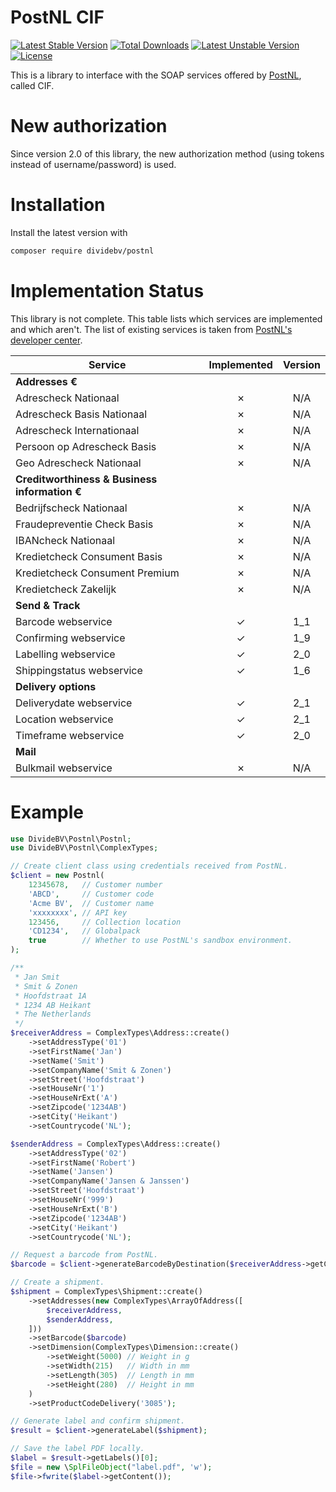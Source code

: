 # PostNL CIF

[![Latest Stable Version](https://poser.pugx.org/dividebv/postnl/v/stable)](https://packagist.org/packages/dividebv/postnl)
[![Total Downloads](https://poser.pugx.org/dividebv/postnl/downloads)](https://packagist.org/packages/dividebv/postnl)
[![Latest Unstable Version](https://poser.pugx.org/dividebv/postnl/v/unstable)](https://packagist.org/packages/dividebv/postnl)
[![License](https://poser.pugx.org/dividebv/postnl/license)](https://packagist.org/packages/dividebv/postnl)

This is a library to interface with the SOAP services offered by
[PostNL](http://postnl.nl/), called CIF.

# New authorization

Since version 2.0 of this library, the new authorization method (using tokens
instead of username/password) is used.

# Installation

Install the latest version with

```bash
composer require dividebv/postnl
```

# Implementation Status

This library is not complete. This table lists which services are implemented
and which aren't. The list of existing services is taken from
[PostNL's developer center](https://developer.postnl.nl/).

| Service                                       | Implemented | Version |
|-----------------------------------------------|:-----------:|:-------:|
| **Addresses €**                                                     |||
| Adrescheck Nationaal                          |      ✗      |   N/A   |
| Adrescheck Basis Nationaal                    |      ✗      |   N/A   |
| Adrescheck Internationaal                     |      ✗      |   N/A   |
| Persoon op Adrescheck Basis                   |      ✗      |   N/A   |
| Geo Adrescheck Nationaal                      |      ✗      |   N/A   |
| **Creditworthiness & Business information €**                       |||
| Bedrijfscheck Nationaal                       |      ✗      |   N/A   |
| Fraudepreventie Check Basis                   |      ✗      |   N/A   |
| IBANcheck Nationaal                           |      ✗      |   N/A   |
| Kredietcheck Consument Basis                  |      ✗      |   N/A   |
| Kredietcheck Consument Premium                |      ✗      |   N/A   |
| Kredietcheck Zakelijk                         |      ✗      |   N/A   |
| **Send & Track**                                                    |||
| Barcode webservice                            |      ✓      |   1_1   |
| Confirming webservice                         |      ✓      |   1_9   |
| Labelling webservice                          |      ✓      |   2_0   |
| Shippingstatus webservice                     |      ✓      |   1_6   |
| **Delivery options**                                                |||
| Deliverydate webservice                       |      ✓      |   2_1   |
| Location webservice                           |      ✓      |   2_1   |
| Timeframe webservice                          |      ✓      |   2_0   |
| **Mail**                                                            |||
| Bulkmail webservice                           |      ✗      |   N/A   |

# Example

```php
use DivideBV\Postnl\Postnl;
use DivideBV\Postnl\ComplexTypes;

// Create client class using credentials received from PostNL.
$client = new Postnl(
    12345678,   // Customer number
    'ABCD',     // Customer code
    'Acme BV',  // Customer name
    'xxxxxxxx', // API key
    123456,     // Collection location
    'CD1234',   // Globalpack
    true        // Whether to use PostNL's sandbox environment.
);

/**
 * Jan Smit
 * Smit & Zonen
 * Hoofdstraat 1A
 * 1234 AB Heikant
 * The Netherlands
 */
$receiverAddress = ComplexTypes\Address::create()
    ->setAddressType('01')
    ->setFirstName('Jan')
    ->setName('Smit')
    ->setCompanyName('Smit & Zonen')
    ->setStreet('Hoofdstraat')
    ->setHouseNr('1')
    ->setHouseNrExt('A')
    ->setZipcode('1234AB')
    ->setCity('Heikant')
    ->setCountrycode('NL');

$senderAddress = ComplexTypes\Address::create()
    ->setAddressType('02')
    ->setFirstName('Robert')
    ->setName('Jansen')
    ->setCompanyName('Jansen & Janssen')
    ->setStreet('Hoofdstraat')
    ->setHouseNr('999')
    ->setHouseNrExt('B')
    ->setZipcode('1234AB')
    ->setCity('Heikant')
    ->setCountrycode('NL');

// Request a barcode from PostNL.
$barcode = $client->generateBarcodeByDestination($receiverAddress->getCountryCode());

// Create a shipment.
$shipment = ComplexTypes\Shipment::create()
    ->setAddresses(new ComplexTypes\ArrayOfAddress([
        $receiverAddress,
        $senderAddress,
    ]))
    ->setBarcode($barcode)
    ->setDimension(ComplexTypes\Dimension::create()
        ->setWeight(5000) // Weight in g
        ->setWidth(215)   // Width in mm
        ->setLength(305)  // Length in mm
        ->setHeight(280)  // Height in mm
    )
    ->setProductCodeDelivery('3085');

// Generate label and confirm shipment.
$result = $client->generateLabel($shipment);

// Save the label PDF locally.
$label = $result->getLabels()[0];
$file = new \SplFileObject("label.pdf", 'w');
$file->fwrite($label->getContent());

```
